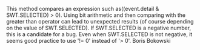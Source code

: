 This method compares an expression such as((event.detail & SWT.SELECTED) > 0). Using bit arithmetic and then comparing with the greater than operator can lead to unexpected results (of course depending on the value of SWT.SELECTED). If SWT.SELECTED is a negative number, this is a candidate for a bug. Even when SWT.SELECTED is not negative, it seems good practice to use '!= 0' instead of '> 0'.  Boris Bokowski